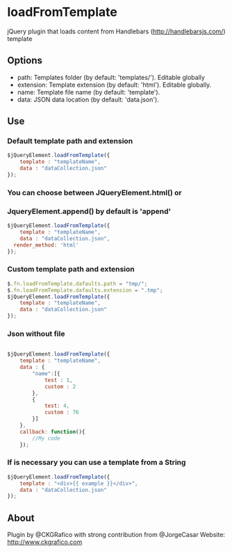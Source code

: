 # loadFromTemplate
jQuery plugin that loads content from Handlebars (http://handlebarsjs.com/) template

## Options
* path: Templates folder (by default: 'templates/'). Editable globally
* extension: Template extension (by default: 'html'). Editable globally.
* name: Template file name (by default: 'template').
* data: JSON data location (by default: 'data.json').

## Use

### Default template path and extension
```javascript
$jQueryElement.loadFromTemplate({
	template : "templateName",
	data : "dataCollection.json"
});
```
### You can choose between JQueryElement.html() or
### JqueryElement.append() by default is 'append'
```javascript
$jQueryElement.loadFromTemplate({
	template : "templateName",
	data : "dataCollection.json",
  render_method: 'html'
});
```

### Custom template path and extension
```javascript
$.fn.loadFromTemplate.dafaults.path = "tmp/";
$.fn.loadFromTemplate.dafaults.extension = ".tmp";
$jQueryElement.loadFromTemplate({
	template : "templateName",
	data : "dataCollection.json"
});
```

### Json without file
```javascript

$jQueryElement.loadFromTemplate({
	template : "templateName",
	data : {
		"name":[{
			test : 1,
			custom : 2
		},
		{
			test: 4,
			custom : 76
		}]
	},
	callback: function(){
		//My code
	});
```

### If is necessary you can use a template from a String
```javascript
$jQueryElement.loadFromTemplate({
	template : "<div>{{ example }}</div>",
	data : "dataCollection.json"
});
```

## About
Plugin by @CKGRafico with strong contribution from @JorgeCasar
Website: http://www.ckgrafico.com

